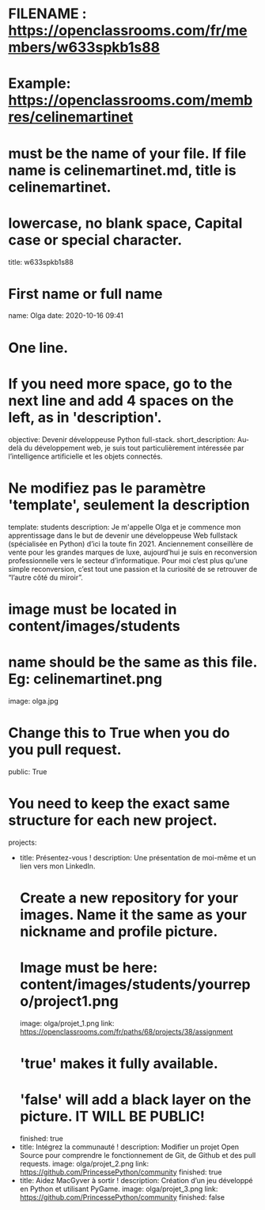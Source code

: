 # FILENAME : https://openclassrooms.com/fr/members/w633spkb1s88
# Example: https://openclassrooms.com/membres/celinemartinet
# must be the name of your file. If file name is celinemartinet.md, title is celinemartinet.
# lowercase, no blank space, Capital case or special character.
title: w633spkb1s88

# First name or full name
name: Olga
date: 2020-10-16 09:41

# One line.
# If you need more space, go to the next line and add 4 spaces on the left, as in 'description'.
objective: Devenir développeuse Python full-stack.
short_description: Au-delà du développement web, je suis tout particulièrement intéressée par l’intelligence artificielle et les objets connectés.

# Ne modifiez pas le paramètre 'template', seulement la description
template: students
description:
    Je m'appelle Olga et je commence mon apprentissage dans le but de devenir une
    développeuse Web fullstack (spécialisée en Python) d’ici la toute fin 2021.
    Anciennement conseillère de vente pour les grandes marques de luxe, aujourd’hui je suis
    en reconversion professionnelle vers le secteur d’informatique. Pour moi c’est plus qu’une
    simple reconversion, c’est tout une passion et la curiosité de se retrouver de “l’autre côté du
    miroir”.
    

# image must be located in content/images/students
# name should be the same as this file. Eg: celinemartinet.png
image: olga.jpg

# Change this to True when you do you pull request.
public: True

# You need to keep the exact same structure for each new project.
projects:
  - title: Présentez-vous !
    description: Une présentation de moi-même et un lien vers mon LinkedIn.
    # Create a new repository for your images. Name it the same as your nickname and profile picture.
    # Image must be here: content/images/students/yourrepo/project1.png
    image: olga/projet_1.png
    link: https://openclassrooms.com/fr/paths/68/projects/38/assignment
    # 'true' makes it fully available.
    # 'false' will add a black layer on the picture. IT WILL BE PUBLIC!
    finished: true
  - title: Intégrez la communauté !
    description: Modifier un projet Open Source pour comprendre le fonctionnement de Git, de Github et des pull requests. 
    image: olga/projet_2.png
    link: https://github.com/PrincessePython/community
    finished: true
  - title: Aidez MacGyver à sortir !
    description: Création d’un jeu développé en Python et utilisant PyGame.
    image: olga/projet_3.png
    link: https://github.com/PrincessePython/community
    finished: false